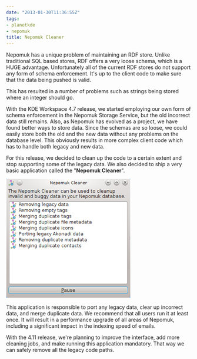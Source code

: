 ```yaml
---
date: "2013-01-30T11:36:55Z"
tags:
- planetkde
- nepomuk
title: Nepomuk Cleaner
---
```


Nepomuk has a unique problem of maintaining an RDF store. Unlike
traditional SQL based stores, RDF offers a very loose schema, which is a
HUGE advantage. Unfortunately all of the current RDF stores do not
support any form of schema enforcement. It's up to the client code to
make sure that the data being pushed is valid.

This has resulted in a number of problems such as strings being stored
where an integer should go.

With the KDE Workspace 4.7 release, we started employing our own form of
schema enforcement in the Nepomuk Storage Service, but the old incorrect
data still remains. Also, as Nepomuk has evolved as a project, we have
found better ways to store data. Since the schemas are so loose, we
could easily store both the old and the new data without any problems on
the database level. This obviously results in more complex client code
which has to handle both legacy and new data.

For this release, we decided to clean up the code to a certain extent
and stop supporting some of the legacy data. We also decided to ship a
very basic application called the "**Nepomuk Cleaner**".

![image][]

This application is responsible to port any legacy data, clear up
incorrect data, and merge duplicate data. We recommend that all users
run it at least once. It will result in a performance upgrade of all
areas of Nepomuk, including a significant impact in the indexing speed
of emails.

With the 4.11 release, we're planning to improve the interface, add more
cleaning jobs, and make running this application mandatory. That way we
can safely remove all the legacy code paths.

  [image]: /blog/images/2013/01/30/nepomuk-cleaner.png
